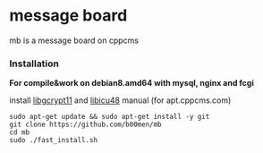 # message board
mb is a message board on cppcms

### Installation

**For compile&work on debian8.amd64 with mysql, nginx and fcgi**

install [libgcrypt11](https://packages.debian.org/wheezy/libgcrypt11) and [libicu48](https://packages.debian.org/wheezy/libicu48>) manual (for apt.cppcms.com)

    sudo apt-get update && sudo apt-get install -y git
    git clone https://github.com/b00men/mb
    cd mb
    sudo ./fast_install.sh
